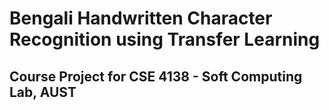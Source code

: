 # Bengali Handwritten Character Recognition using Transfer Learning
## Course Project for CSE 4138 - Soft Computing Lab, AUST

